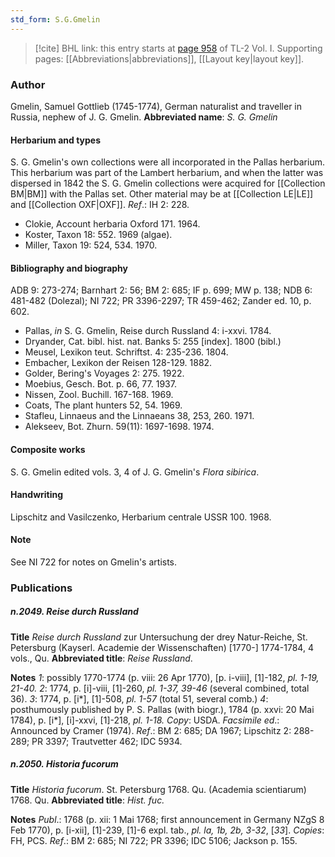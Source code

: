```yaml
---
std_form: S.G.Gmelin
---
```


> [!cite] BHL link: this entry starts at [page 958](https://www.biodiversitylibrary.org/page/33121089) of TL-2 Vol. I.
> Supporting pages: [[Abbreviations|abbreviations]], [[Layout key|layout key]].

### Author

Gmelin, Samuel Gottlieb (1745-1774), German naturalist and traveller in Russia, nephew of J. G. Gmelin. 
**Abbreviated name**: *S. G. Gmelin*

#### Herbarium and types

S. G. Gmelin's own collections were all incorporated in the Pallas herbarium. This herbarium was part of the Lambert herbarium, and when the latter was dispersed in 1842 the S. G. Gmelin collections were acquired for [[Collection BM|BM]] with the Pallas set. Other material may be at [[Collection LE|LE]] and [[Collection OXF|OXF]].
*Ref*.: IH 2: 228.
- Clokie, Account herbaria Oxford 171. 1964.
- Koster, Taxon 18: 552. 1969 (algae).
- Miller, Taxon 19: 524, 534. 1970.

#### Bibliography and biography

ADB 9: 273-274; Barnhart 2: 56; BM 2: 685; IF p. 699; MW p. 138; NDB 6: 481-482 (Dolezal); NI 722; PR 3396-2297; TR 459-462; Zander ed. 10, p. 602.
- Pallas, *in* S. G. Gmelin, Reise durch Russland 4: i-xxvi. 1784.
- Dryander, Cat. bibl. hist. nat. Banks 5: 255 \[index\]. 1800 (bibl.)
- Meusel, Lexikon teut. Schriftst. 4: 235-236. 1804.
- Embacher, Lexikon der Reisen 128-129. 1882.
- Golder, Bering's Voyages 2: 275. 1922.
- Moebius, Gesch. Bot. p. 66, 77. 1937.
- Nissen, Zool. Buchill. 167-168. 1969.
- Coats, The plant hunters 52, 54. 1969.
- Stafleu, Linnaeus and the Linnaeans 38, 253, 260. 1971.
- Alekseev, Bot. Zhurn. 59(11): 1697-1698. 1974.

#### Composite works

S. G. Gmelin edited vols. 3, 4 of J. G. Gmelin's *Flora sibirica*.

#### Handwriting

Lipschitz and Vasilczenko, Herbarium centrale USSR 100. 1968.

#### Note

See NI 722 for notes on Gmelin's artists.

### Publications

##### n.2049. Reise durch Russland

**Title**
*Reise durch Russland* zur Untersuchung der drey Natur-Reiche, St. Petersburg (Kayserl. Academie der Wissenschaften) \[1770-\] 1774-1784, 4 vols., Qu.
**Abbreviated title**: *Reise Russland*.

**Notes**
*1*: possibly 1770-1774 (p. viii: 26 Apr 1770), \[p. i-viii\], \[1\]-182, *pl. 1-19, 21-40.*
*2*: 1774, p. \[i\]-viii, \[1\]-260, *pl. 1-37, 39-46* (several combined, total 36).
*3*: 1774, p. \[i\*\], \[1\]-508, *pl. 1-57* (total 51, several comb.) *4*: posthumously published by P. S. Pallas (with biogr.), 1784 (p. xxvi: 20 Mai 1784), p. \[i\*\], \[i\]-xxvi, \[1\]-218, *pl. 1-18.*
*Copy*: USDA.
*Facsimile ed*.: Announced by Cramer (1974).
*Ref*.: BM 2: 685; DA 1967; Lipschitz 2: 288-289; PR 3397; Trautvetter 462; IDC 5934.

##### n.2050. Historia fucorum

**Title**
*Historia fucorum*. St. Petersburg 1768. Qu. (Academia scientiarum) 1768. Qu.
**Abbreviated title**: *Hist. fuc.*

**Notes**
*Publ*.: 1768 (p. xii: 1 Mai 1768; first announcement in Germany NZgS 8 Feb 1770), p. \[i-xii\], \[1\]-239, \[1\]-6 expl. tab., *pl. la, 1b, 2b, 3-32*, \[*33*\]. *Copies*: FH, PCS.
*Ref*.: BM 2: 685; NI 722; PR 3396; IDC 5106; Jackson p. 155.

